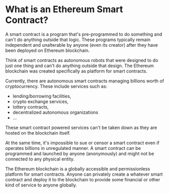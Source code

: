 # What is an Ethereum Smart Contract?

A smart contract is a program that's pre-programmed to do something and can't do anything outside that logic. These programs typically remain independent and unalterable by anyone (even its creator) after they have been deployed on Ethereum blockchain. 

Think of smart contracts as autonomous robots that were designed to do just one thing and can't do anything outside that design. The Ethereum blockchain was created specifically as platform for smart contracts. 

Currently, there are autonomous smart contracts managing billions worth of cryptocurrency. These include services such as: 

- lending/borrowing facilities,
- crypto exchange services,
- lottery contracts,
- decentralized autonomous organizations
- ...

These smart contract powered services can't be taken down as they are hosted on the blockchain itself. 

At the same time, it's impossible to sue or censor a smart contract even if operates billions in unregulated manner. A smart contract can be programmed and launched by anyone (anonymously) and might not be connected to any physical entity. 

The Ethereum blockchain is a globally accessible and permissionless platform for smart contracts. Anyone can privately create a whatever smart contract and deploy it to the blockchain to provide some financial or other kind of service to anyone globally.